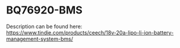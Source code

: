 # BQ76920-BMS

Description can be found here: https://www.tindie.com/products/ceech/18v-20a-lipo-li-ion-battery-management-system-bms/

